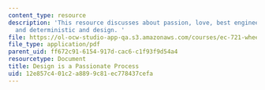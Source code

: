 ```yaml
---
content_type: resource
description: 'This resource discusses about passion, love, best engineering practice
  and deterministic and design. '
file: https://ol-ocw-studio-app-qa.s3.amazonaws.com/courses/ec-721-wheelchair-design-in-developing-countries-spring-2009/12e857c401c2a8899c81ec778437cefa_MITEC_721S09_read03_2007notes.pdf
file_type: application/pdf
parent_uid: ff672c91-6154-917d-cac6-c1f93f9d54a4
resourcetype: Document
title: Design is a Passionate Process
uid: 12e857c4-01c2-a889-9c81-ec778437cefa
---
```

